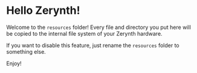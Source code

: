 # Hello Zerynth!

Welcome to the `resources` folder! Every file and directory you put here will be copied to the internal file system
of your Zerynth hardware.

If you want to disable this feature, just rename the `resources` folder to something else.

Enjoy!

